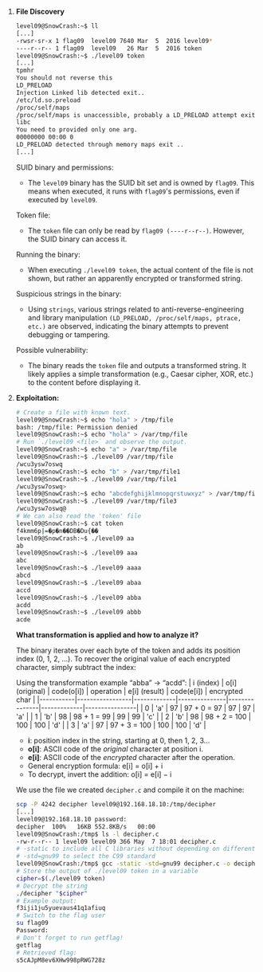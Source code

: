 1. **File Discovery**

    ```bash
    level09@SnowCrash:~$ ll
    [...]
    -rwsr-sr-x 1 flag09  level09 7640 Mar  5  2016 level09*
    ----r--r-- 1 flag09  level09   26 Mar  5  2016 token
    level09@SnowCrash:~$ ./level09 token
    [...]
    tpmhr
    You should not reverse this
    LD_PRELOAD
    Injection Linked lib detected exit..
    /etc/ld.so.preload
    /proc/self/maps
    /proc/self/maps is unaccessible, probably a LD_PRELOAD attempt exit..
    libc
    You need to provided only one arg.
    00000000 00:00 0
    LD_PRELOAD detected through memory maps exit ..
    [...]
    ```

    SUID binary and permissions:
    - The `level09` binary has the SUID bit set and is owned by `flag09`. This means when executed, it runs with `flag09`'s permissions, even if executed by `level09`.

    Token file:
    - The `token` file can only be read by `flag09 (----r--r--)`. However, the SUID binary can access it.

    Running the binary:
    - When executing `./level09 token`, the actual content of the file is not shown, but rather an apparently encrypted or transformed string.

    Suspicious strings in the binary:
    - Using `strings`, various strings related to anti-reverse-engineering and library manipulation `(LD_PRELOAD, /proc/self/maps, ptrace, etc.)` are observed, indicating the binary attempts to prevent debugging or tampering.

    Possible vulnerability:
    - The binary reads the `token` file and outputs a transformed string. It likely applies a simple transformation (e.g., Caesar cipher, XOR, etc.) to the content before displaying it.

2. **Exploitation:**

    ```bash
    # Create a file with known text.
    level09@SnowCrash:~$ echo "hola" > /tmp/file
    bash: /tmp/file: Permission denied
    level09@SnowCrash:~$ echo "hola" > /var/tmp/file
    # Run `./level09 <file>` and observe the output.
    level09@SnowCrash:~$ echo "a" > /var/tmp/file
    level09@SnowCrash:~$ ./level09 /var/tmp/file
    /wcu3ysw7oswq
    level09@SnowCrash:~$ echo "b" > /var/tmp/file1
    level09@SnowCrash:~$ ./level09 /var/tmp/file1
    /wcu3ysw7oswq>
    level09@SnowCrash:~$ echo "abcdefghijklmnopqrstuwxyz" > /var/tmp/file3
    level09@SnowCrash:~$ ./level09 /var/tmp/file3
    /wcu3ysw7oswq@
    # We can also read the 'token' file
    level09@SnowCrash:~$ cat token
    f4kmm6p|=�p�n��DB�Du{��
    level09@SnowCrash:~$ ./level09 aa
    ab
    level09@SnowCrash:~$ ./level09 aaa
    abc
    level09@SnowCrash:~$ ./level09 aaaa
    abcd
    level09@SnowCrash:~$ ./level09 abaa
    accd
    level09@SnowCrash:~$ ./level09 abba
    acdd
    level09@SnowCrash:~$ ./level09 abbb
    acde
    ```

    **What transformation is applied and how to analyze it?**

    The binary iterates over each byte of the token and adds its position index (0, 1, 2, …).
    To recover the original value of each encrypted character, simply subtract the index:

    Using the transformation example “abba” → “acdd”:
    | i (index) | o[i] (original) | code(o[i]) | operation     | e[i] (result) | code(e[i]) | encrypted char |
    |-----------|-----------------|-------------|---------------|---------------|-------------|----------------|
    | 0         | 'a'             | 97          | 97 + 0 = 97   | 97            | 97          | 'a'            |
    | 1         | 'b'             | 98          | 98 + 1 = 99   | 99            | 99          | 'c'            |
    | 2         | 'b'             | 98          | 98 + 2 = 100  | 100           | 100         | 'd'            |
    | 3         | 'a'             | 97          | 97 + 3 = 100  | 100           | 100         | 'd'            |

    - **i**: position index in the string, starting at 0, then 1, 2, 3…
    - **o[i]**: ASCII code of the *original* character at position i.
    - **e[i]**: ASCII code of the *encrypted* character after the operation.
    - General encryption formula:
        e[i] = o[i] + i
    - To decrypt, invert the addition:
        o[i] = e[i] − i

    We use the file we created `decipher.c` and compile it on the machine:
    ```bash
    scp -P 4242 decipher level09@192.168.18.10:/tmp/decipher
    [...]
    level09@192.168.18.10 password:
    decipher  100%   16KB 552.8KB/s   00:00
    level09@SnowCrash:/tmp$ ls -l decipher.c
    -rw-r--r-- 1 level09 level09 366 May  7 18:01 decipher.c
    # -static to include all C libraries without depending on different glibc versions or others
    # -std=gnu99 to select the C99 standard
    level09@SnowCrash:/tmp$ gcc -static -std=gnu99 decipher.c -o decipher
    # Store the output of ./level09 token in a variable
    cipher=$(./level09 token)
    # Decrypt the string
    ./decipher "$cipher"
    # Example output:
    f3iji1ju5yuevaus41q1afiuq
    # Switch to the flag user
    su flag09
    Password:
    # Don't forget to run getflag!
    getflag
    # Retrieved flag:
    s5cAJpM8ev6XHw998pRWG728z
    ```
